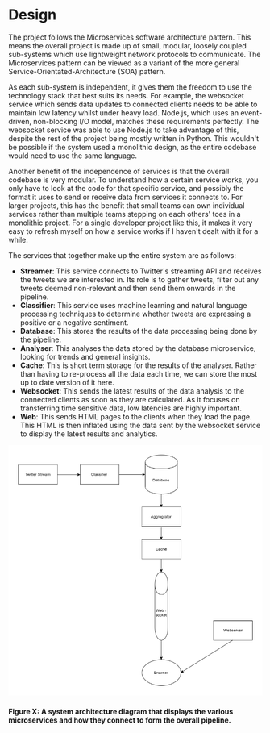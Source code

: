 # Design

The project follows the Microservices software architecture pattern. This means the overall project is made up of small, modular, loosely coupled sub-systems which use lightweight network protocols to communicate. The Microservices pattern can be viewed as a variant of the more general Service-Orientated-Architecture (SOA) pattern.

As each sub-system is independent, it gives them the freedom to use the technology stack that best suits its needs. For example, the websocket service which sends data updates to connected clients needs to be able to maintain low latency whilst under heavy load. Node.js, which uses an event-driven, non-blocking I/O model, matches these requirements perfectly. The websocket service was able to use Node.js to take advantage of this, despite the rest of the project being mostly written in Python. This wouldn't be possible if the system used a monolithic design, as the entire codebase would need to use the same language.

Another benefit of the independence of services is that the overall codebase is very modular. To understand how a certain service works, you only have to look at the code for that specific service, and possibly the format it uses to send or receive data from services it connects to. For larger projects, this has the benefit that small teams can own individual services rather than multiple teams stepping on each others' toes in a monolithic project. For a single developer project like this, it makes it very easy to refresh myself on how a service works if I haven't dealt with it for a while.

The services that together make up the entire system are as follows:
* **Streamer**: This service connects to Twitter's streaming API and receives the tweets we are interested in. Its role is to gather tweets, filter out any tweets deemed non-relevant and then send them onwards in the pipeline.
* **Classifier**: This service uses machine learning and natural language processing techniques to determine whether tweets are expressing a positive or a negative sentiment.
* **Database**: This stores the results of the data processing being done by the pipeline.
* **Analyser**: This analyses the data stored by the database microservice, looking for trends and general insights.
* **Cache**: This is short term storage for the results of the analyser. Rather than having to re-process all the data each time, we can store the most up to date version of it here.
* **Websocket**: This sends the latest results of the data analysis to the connected clients as soon as they are calculated. As it focuses on transferring time sensitive data, low latencies are highly important.
* **Web**: This sends HTML pages to the clients when they load the page. This HTML is then inflated using the data sent by the websocket service to display the latest results and analytics.

![corpus @ 1.0](images/arch.png)
#### Figure X: A system architecture diagram that displays the various microservices and how they connect to form the overall pipeline.
